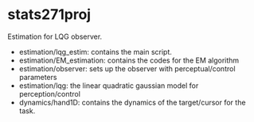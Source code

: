 # stats271proj
Estimation for LQG observer. 

- estimation/lqg_estim: contains the main script. 
- estimation/EM_estimation: contains the codes for the EM algorithm
- estimation/observer: sets up the observer with perceptual/control parameters
- estimation/lqg:  the linear quadratic gaussian model for perception/control
- dynamics/hand1D: contains the dynamics of the target/cursor for the task.
